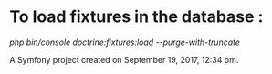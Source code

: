 To load fixtures in the database :
==================================

_php bin/console doctrine:fixtures:load --purge-with-truncate_


A Symfony project created on September 19, 2017, 12:34 pm.
